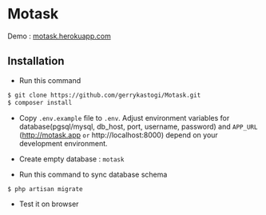 # Motask

Demo : [motask.herokuapp.com](http://motask.herokuapp.com)

## Installation

- Run this command
```sh
$ git clone https://github.com/gerrykastogi/Motask.git
$ composer install
```

- Copy `.env.example` file to `.env`. Adjust environment variables for database(pgsql/mysql, db_host, port, username, password) and `APP_URL` (http://motask.app `or` http://localhost:8000) depend on your development environment.

- Create empty database : `motask`

- Run this command to sync database schema
```sh
$ php artisan migrate
```
- Test it on browser